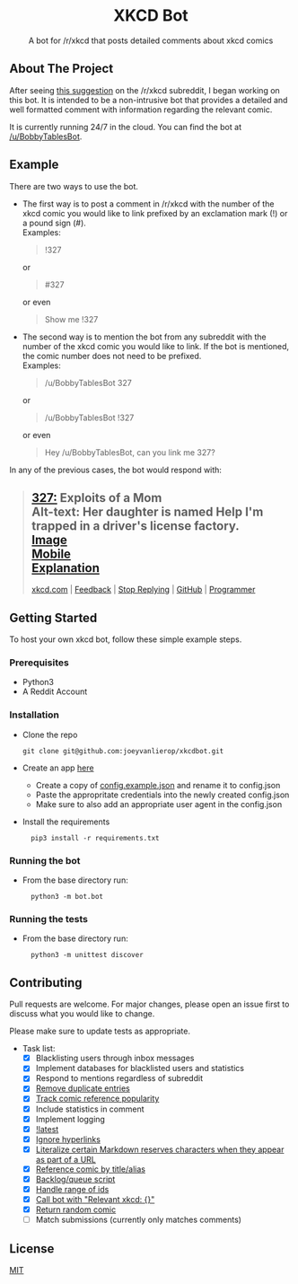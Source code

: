 <h1 align=center>XKCD Bot</h1>
<p align=center>A bot for /r/xkcd that posts detailed comments about xkcd comics</p>

## About The Project

After seeing [this suggestion](https://www.reddit.com/r/xkcd/comments/epmpwv/why_do_we_not_have_a_bot/) on the /r/xkcd subreddit, I began working on this bot. It is intended to be a non-intrusive bot that provides a detailed and well formatted comment with information regarding the relevant comic. 

It is currently running 24/7 in the cloud. You can find the bot at [/u/BobbyTablesBot](https://www.reddit.com/user/BobbyTablesBot/).
## Example
There are two ways to use the bot.

* The first way is to post a comment in /r/xkcd with the number of the xkcd comic you would like to link prefixed by an exclamation mark (!) or a pound sign (#).  
  Examples:

  > !327  

  or
  > #327 

  or even
  > Show me !327


* The second way is to mention the bot from any subreddit with the number of the xkcd comic you would like to link. If the bot is mentioned, the comic number does not need to be prefixed.  
  Examples:

    > /u/BobbyTablesBot 327  

    or
    > /u/BobbyTablesBot !327

    or even
    > Hey /u/BobbyTablesBot, can you link me 327?

In any of the previous cases, the bot would respond with:

> **[327:](http://xkcd.com/327)** Exploits of a Mom    
> **Alt-text:** Her daughter is named Help I'm trapped in a driver's license factory.  
> [Image](https://imgs.xkcd.com/comics/exploits_of_a_mom.png)  
> [Mobile](http://m.xkcd.com/327)  
> [Explanation](http://www.explainxkcd.com/wiki/index.php/327)  
> ---
> [xkcd.com](https://www.xkcd.com)&nbsp;|&nbsp;[Feedback](https://reddit.com/message/compose/?to=banana_shavings&subject=BobbyTablesBot)&nbsp;|&nbsp;[Stop&nbsp;Replying](https://reddit.com/message/compose/?to=BobbyTablesBot&subject=Ignore%20Me&message=Ignore%20Me)&nbsp;|&nbsp;[GitHub](https://github.com/joeyvanlierop/xkcdbot)&nbsp;|&nbsp;[Programmer](https://www.reddit.com/user/banana_shavings)


## Getting Started

To host your own xkcd bot, follow these simple example steps.

### Prerequisites

* Python3
* A Reddit Account
  
### Installation

* Clone the repo

      git clone git@github.com:joeyvanlierop/xkcdbot.git
    
* Create an app [here](https://www.reddit.com/prefs/apps)
   * Create a copy of [config.example.json](xkcdbot/config.example.json) and rename it to config.json
   * Paste the appropritate credentials into the newly created config.json
   * Make sure to also add an appropriate user agent in the config.json
* Install the requirements
    
        pip3 install -r requirements.txt

### Running the bot

* From the base directory run:

        python3 -m bot.bot
        
### Running the tests

* From the base directory run:

        python3 -m unittest discover

## Contributing
Pull requests are welcome. For major changes, please open an issue first to discuss what you would like to change.

Please make sure to update tests as appropriate.

* Task list:
    - [x] Blacklisting users through inbox messages
    - [x] Implement databases for blacklisted users and statistics
    - [x] Respond to mentions regardless of subreddit
    - [x] [Remove duplicate entries](https://www.reddit.com/r/xkcd/comments/erydbl/introducing_ubobbytablesbot/ff7k8mg/)
    - [x] [Track comic reference popularity](https://www.reddit.com/r/xkcd/comments/erydbl/introducing_ubobbytablesbot/ff75nen/)
    - [x] Include statistics in comment
    - [x] Implement logging
    - [x] [!latest](https://www.reddit.com/r/xkcd/comments/erydbl/introducing_ubobbytablesbot/ff98upj/)
    - [x] [Ignore hyperlinks](https://www.reddit.com/r/xkcd/comments/eut0e2/xkcd_2260_reaction_maps/ffrd5jo/)
    - [x] [Literalize certain Markdown reserves characters when they appear as part of a URL](https://www.reddit.com/r/xkcd/comments/erydbl/introducing_ubobbytablesbot/ff6z3yz/)
    - [x] [Reference comic by title/alias](https://www.reddit.com/r/xkcd/comments/erydbl/introducing_ubobbytablesbot/ff9lxi2/)
    - [x] [Backlog/queue script](https://www.reddit.com/r/xkcd/comments/erydbl/introducing_ubobbytablesbot/ff8gjyc/)
    - [x] [Handle range of ids](https://www.reddit.com/r/xkcd/comments/erydbl/introducing_ubobbytablesbot/ff7s6zt/)
    - [x] [Call bot with "Relevant xkcd: {}"](https://www.reddit.com/r/AskReddit/comments/eunqex/you_are_able_to_choose_1_statistic_to_see_above/fft653g/)
    - [x] [Return random comic](https://www.reddit.com/r/xkcd/comments/erydbl/introducing_ubobbytablesbot/ff7wmeh/)
    - [ ] Match submissions (currently only matches comments)

## License
[MIT](https://choosealicense.com/licenses/mit/)
